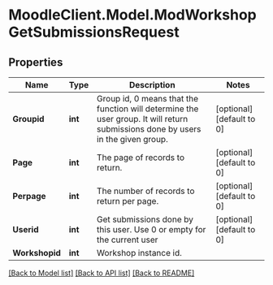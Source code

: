 # MoodleClient.Model.ModWorkshopGetSubmissionsRequest

## Properties

Name | Type | Description | Notes
------------ | ------------- | ------------- | -------------
**Groupid** | **int** | Group id, 0 means that the function will determine the user group.                                                    It will return submissions done by users in the given group. | [optional] [default to 0]
**Page** | **int** | The page of records to return. | [optional] [default to 0]
**Perpage** | **int** | The number of records to return per page. | [optional] [default to 0]
**Userid** | **int** | Get submissions done by this user. Use 0 or empty for the current user | [optional] [default to 0]
**Workshopid** | **int** | Workshop instance id. | 

[[Back to Model list]](../README.md#documentation-for-models) [[Back to API list]](../README.md#documentation-for-api-endpoints) [[Back to README]](../README.md)

